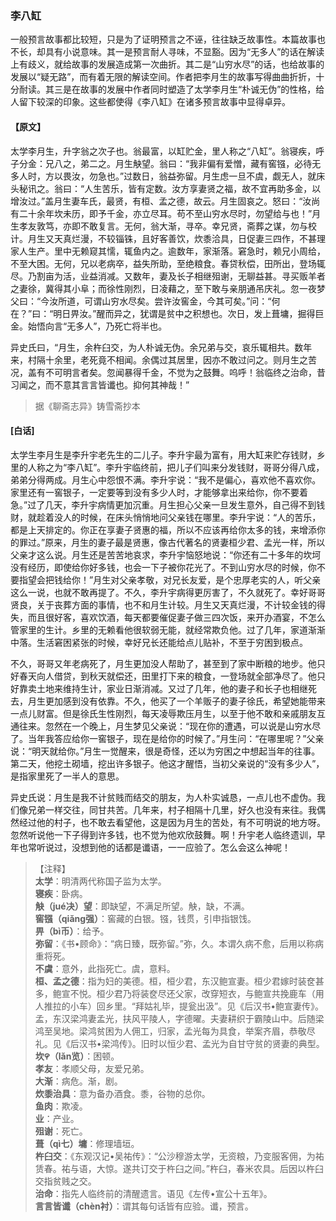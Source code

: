<script type="text/javascript">
    var head = document.getElementsByTagName('head')[0];
    cssURL = '/public/liao.css';
    linkTag = document.createElement('link');
    linkTag.href = cssURL;
    linkTag.setAttribute('type','text/css');
    linkTag.setAttribute('rel','stylesheet');
    head.appendChild(linkTag);
</script>
### 李八缸

一般预言故事都比较短，只是为了证明预言之不诬，往往缺乏故事性。本篇故事也不长，却具有小说意味。其一是预言耐人寻味，不显豁。因为“无多人”的话在解读上有歧义，就给故事的发展造成第一次曲折。其二是“山穷水尽”的话，也给故事的发展以“疑无路”，而有着无限的解读空间。作者把李月生的故事写得曲曲折折，十分耐读。其三是在故事的发展中作者同时塑造了太学李月生“朴诚无伪”的性格，给人留下较深的印象。这些都使得《李八缸》在诸多预言故事中显得卓异。

#### 【原文】
<section>
太学李月生，升字翁之次子也。翁最富，以缸贮金，里人称之“八缸”。翁寝疾，呼子分金：兄八之，弟二之。月生觖望。翁曰：“我非偏有爱憎，藏有窖镪，必待无多人时，方以畏汝，勿急也。”过数日，翁益弥留。月生虑一旦不虞，觑无人，就床头秘讯之。翁曰：“人生苦乐，皆有定数。汝方享妻贤之福，故不宜再助多金，以增汝过。”盖月生妻车氏，最贤，有桓、孟之德，故云。月生固哀之。怒曰：“汝尚有二十余年坎未历，即予千金，亦立尽耳。苟不至山穷水尽时，勿望给与也！”月生孝友敦笃，亦即不敢复言。无何，翁大渐，寻卒。幸兄贤，斋葬之谋，勿与校计。月生又天真烂漫，不较锱铢，且好客善饮，炊黍洽具，日促妻三四作，不甚理家人生产。里中无赖窥其懦，辄鱼内之。逾数年，家渐落。窘急时，赖兄小周给，不至大困。无何，兄以老病卒，益失所助，至绝粮食。春贷秋偿，田所出，登场辄尽。乃割亩为活，业益消减。又数年，妻及长子相继殂谢，无聊益甚。寻买贩羊者之妻徐，冀得其小阜；而徐性刚烈，日凌藉之，至下敢与亲朋通吊庆礼。忽一夜梦父曰：“今汝所道，可谓山穷水尽矣。尝许汝窖金，今其可矣。”问：“何在？”曰：“明日畀汝。”醒而异之，犹谓是贫中之积想也。次日，发上葺墉，掘得巨金。始悟向言“无多人”，乃死亡将半也。

异史氏曰，“月生，余杵臼交，为人朴诚无伪。余兄弟与交，哀乐辄相共。数年来，村隔十余里，老死竟不相闻。余偶过其居里，因亦不敢过问之。则月生之苦况，盖有不可明言者矣。忽闻暴得千金，不觉为之鼓舞。呜呼！翁临终之治命，昔习闻之，而不意其言言皆谶也。抑何其神哉！”

</section>

> 据《聊斋志异》铸雪斋抄本

#### [白话]
<aside>

太学生李月生是李升宇老先生的二儿子。李升宇最为富有，用大缸来贮存钱财，乡里的人称之为“李八缸”。李升宇临终前，把儿子们叫来分发钱财，哥哥分得八成，弟弟分得两成。月生心中怨恨不满。李升宇说：“我不是偏心，喜欢他不喜欢你。家里还有一窖银子，一定要等到没有多少人时，才能够拿出来给你，你不要着急。”过了几天，李升宇病情更加沉重。月生担心父亲一旦发生意外，自己得不到钱财，就趁着没人的时候，在床头悄悄地问父亲钱在哪里。李升宇说：“人的苦乐，都是上天排定的。你正在享妻子贤惠的福，所以不应该再给你太多的钱，来增添你的罪过。”原来，月生的妻子最是贤惠，像古代著名的贤妻桓少君、孟光一样，所以父亲才这么说。月生还是苦苦地哀求，李升宇恼怒地说：“你还有二十多年的坎坷没有经历，即使给你好多钱，也会一下子被你花光了。不到山穷水尽的时候，你不要指望会把钱给你！”月生对父亲孝敬，对兄长友爱，是个忠厚老实的人，听父亲这么一说，也就不敢再提了。不久，李升宇病得更厉害了，不久就死了。幸好哥哥贤良，关于丧葬方面的事情，也不和月生计较。月生又天真烂漫，不计较金钱的得失，而且很好客，喜欢饮酒，每天都要催促妻子做三四次饭，来开办酒宴，不怎么管家里的生计。乡里的无赖看他很软弱无能，就经常欺负他。过了几年，家道渐渐中落。生活窘困紧张的时候，幸好兄长还能给点儿贴补，不至于穷困到极点。

不久，哥哥又年老病死了，月生更加没人帮助了，甚至到了家中断粮的地步。他只好春天向人借贷，到秋天就偿还，田里打下来的粮食，一登场就全部净尽了。他只好靠卖土地来维持生计，家业日渐消减。又过了几年，他的妻子和长子也相继死去，月生更加感到没有依靠。不久，他买了一个羊贩子的妻子徐氏，希望她能带来一点儿财富。但是徐氏生性刚烈，每天凌辱欺压月生，以至于他不敢和亲戚朋友互通往来。忽然在一个晚上，月生梦见父亲说：“现在你的遭遇，可以说是山穷水尽了。当年我答应给你一窖银子，现在是给你的时候了。”月生问：“在哪里呢？”父亲说：“明天就给你。”月生一觉醒来，很是奇怪，还以为穷困之中想起当年的往事。第二天，他挖土砌墙，挖出许多银子。他这才醒悟，当初父亲说的“没有多少人”，是指家里死了一半人的意思。

异史氏说：月生是我不计贫贱而结交的朋友，为人朴实诚恳，一点儿也不虚伪。我们像兄弟一样交往，同甘共苦。几年来，村子相隔十几里，好久也没有来往。我偶然经过他的村子，也不敢去看望他，这是因为月生的苦处，有不可明说的地方呀。忽然听说他一下子得到许多钱，也不觉为他欢欣鼓舞。啊！升宇老人临终遗训，早年也常听说过，没想到他的话都是谶语，一一应验了。怎么会这么神呢！

</aside>

> 【注释】  
<b>太学</b>：明清两代称国子监为太学。  
<b>寝疾</b>：卧病。  
<b>觖（jué决）望</b>：即缺望，不满足所望。觖，缺，不满。  
<b>窖镪（qiǎng强）</b>：窖藏的白银。镪，钱贯，引申指银饯。  
<b>畀（bì币）</b>：给予。  
<b>弥留</b>：《书•顾命》：“病日臻，既弥留。”弥，久。本谓久病不愈，后用以称病重将死。  
<b>不虞</b>：意外，此指死亡。虞，意料。  
<b>桓、孟之德</b>：指为妇的美德。桓，桓少君，东汉鲍宣妻。桓少君嫁时装奁甚多，鲍宣不悦。桓少君乃将装奁尽还父家，改穿短衣，与鲍宣共挽鹿车（用人推拉的小车）回乡里。“拜姑礼毕，提瓮出汲”。见《后汉书•鲍宣妻传》。孟，东汉梁鸿妻孟光，扶风平陵人，字德曜。夫妻耕织于霸陵山中。后随梁鸿至吴地。梁鸿贫困为人佣工，归家，孟光每为具食，举案齐眉，恭敬尽礼。见《后汉书•梁鸿传》。旧时以恒少君、孟光为自甘守贫的贤妻的典型。  
<b>坎꯵（lǎn览）</b>：困顿。  
<b>孝友</b>：孝顺父母，友爱兄弟。  
<b>大渐</b>：病危。渐，剧。  
<b>炊黍治具</b>：意为备办酒食。黍，谷物的总你。  
<b>鱼肉</b>：欺凌。  
<b>业</b>：产业。  
<b>殂谢</b>：死亡。  
<b>葺（qì七）墉</b>：修理墙垣。  
<b>杵臼交</b>：《东观汉记•吴祐传》：“公沙穆游太学，无资粮，乃变服客佣，为祐赁春。祐与语，大惊。遂共订交于杵臼之间。”杵臼，春米农具。后因以杵臼交指贫贱之交。  
<b>治命</b>：指先人临终前的清醒遗言。语见《左传•宣公十五年》。  
<b>言言皆谶（chèn衬）</b>：谓其每句话皆有应验。谶，预言。  
